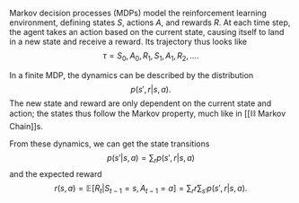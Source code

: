Markov decision processes (MDPs) model the reinforcement learning environment, defining states $S$, actions $A$, and rewards $R$. At each time step, the agent takes an action based on the current state, causing itself to land in a new state and receive a reward. Its trajectory thus looks like 
$$
\tau = S_0, A_0, R_1, S_1, A_1, R_2, \ldots.
$$


In a finite MDP, the dynamics can be described by the distribution 
$$
p(s' ,r \vert s, a).
$$
 The new state and reward are only dependent on the current state and action; the states thus follow the Markov property, much like in [[⛓️ Markov Chain]]s.

From these dynamics, we can get the state transitions 
$$
p(s' \vert s, a) = \sum_r p(s' ,r \vert s, a)
$$
 and the expected reward 
$$
r(s, a) = \mathbb{E}[R_t \vert S_{t-1}=s, A_{t-1}=a] = \sum_r r\sum_{s'} p(s', r \vert s, a).
$$
